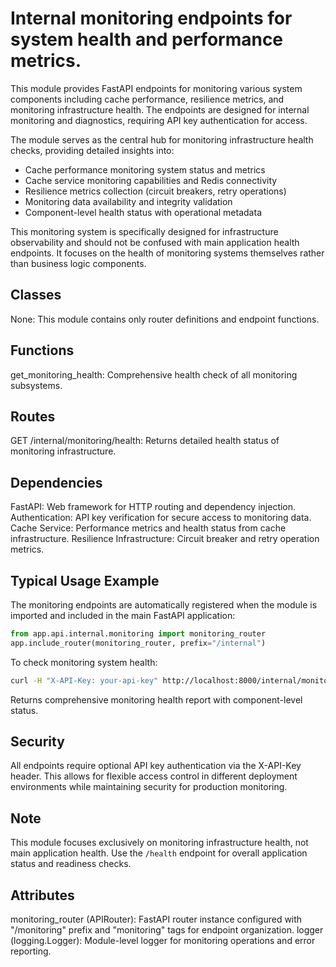 # Internal monitoring endpoints for system health and performance metrics.

This module provides FastAPI endpoints for monitoring various system components
including cache performance, resilience metrics, and monitoring infrastructure health.
The endpoints are designed for internal monitoring and diagnostics, requiring API key
authentication for access.

The module serves as the central hub for monitoring infrastructure health checks,
providing detailed insights into:
- Cache performance monitoring system status and metrics
- Cache service monitoring capabilities and Redis connectivity
- Resilience metrics collection (circuit breakers, retry operations)
- Monitoring data availability and integrity validation
- Component-level health status with operational metadata

This monitoring system is specifically designed for infrastructure observability
and should not be confused with main application health endpoints. It focuses
on the health of monitoring systems themselves rather than business logic components.

## Classes

None: This module contains only router definitions and endpoint functions.

## Functions

get_monitoring_health: Comprehensive health check of all monitoring subsystems.

## Routes

GET /internal/monitoring/health: Returns detailed health status of monitoring infrastructure.

## Dependencies

FastAPI: Web framework for HTTP routing and dependency injection.
Authentication: API key verification for secure access to monitoring data.
Cache Service: Performance metrics and health status from cache infrastructure.
Resilience Infrastructure: Circuit breaker and retry operation metrics.

## Typical Usage Example

The monitoring endpoints are automatically registered when the module is imported
and included in the main FastAPI application:

```python
from app.api.internal.monitoring import monitoring_router
app.include_router(monitoring_router, prefix="/internal")
```

To check monitoring system health:
```bash
curl -H "X-API-Key: your-api-key" http://localhost:8000/internal/monitoring/health
```

Returns comprehensive monitoring health report with component-level status.

## Security

All endpoints require optional API key authentication via the X-API-Key header.
This allows for flexible access control in different deployment environments
while maintaining security for production monitoring.

## Note

This module focuses exclusively on monitoring infrastructure health,
not main application health. Use the `/health` endpoint for overall
application status and readiness checks.

## Attributes

monitoring_router (APIRouter): FastAPI router instance configured with
"/monitoring" prefix and "monitoring" tags for endpoint organization.
logger (logging.Logger): Module-level logger for monitoring operations
and error reporting.
